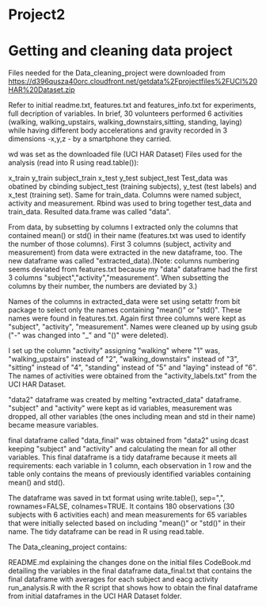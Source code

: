 Project2
========

Getting and cleaning data project
=================================

Files needed for the Data_cleaning_project were downloaded from https://d396qusza40orc.cloudfront.net/getdata%2Fprojectfiles%2FUCI%20HAR%20Dataset.zip

Refer to initial readme.txt, features.txt and features_info.txt for experiments, full decription of variables. In brief, 30 volunteers performed 6 activities (walking, walking_upstairs, walking_downstairs,sitting, standing, laying) while having different body accelerations and gravity recorded in 3 dimensions -x,y,z - by a smartphone they carried.

wd was set as the downloaded file (UCI HAR Dataset) Files used for the analysis (read into R using read.table()):

x_train
y_train
subject_train
x_test
y_test
subject_test
Test_data was obatined by cbinding subject_test (training subjects), y_test (test labels) and x_test (training set). Same for train_data. Columns were named subject, activity and measurement. Rbind was used to bring together test_data and train_data. Resulted data.frame was called "data".

From data, by subsetting by columns I extracted only the columns that contained mean() or std() in their name (features.txt was used to identify the number of those columns). First 3 columns (subject, activity and measurement) from data were extracted in the new dataframe, too. The new dataframe was called "extracted_data).(Note: columns numbering seems deviated from features.txt because my "data" dataframe had the first 3 columns "subject","activity","measurement". When subsetting the columns by their number, the numbers are deviated by 3.)

Names of the columns in extracted_data were set using setattr from bit package to select only the names containing "mean()" or "std()". These names were found in features.txt. Again first three columns were kept as "subject", "activity", "measurement". Names were cleaned up by using gsub ("-" was changed into "_" and "()" were deleted).

I set up the column "activity" assigning "walking" where "1" was, "walking_upstairs" instead of "2", "walking_downstairs" instead of "3", "sitting" instead of "4", "standing" instead of "5" and "laying" instead of "6". The names of activities were obtained from the "activity_labels.txt" from the UCI HAR Dataset.

"data2" dataframe was created by melting "extracted_data" dataframe. "subject" and "activity" were kept as id variables, measurement was dropped, all other variables (the ones including mean and std in their name) became measure variables.

final dataframe called "data_final" was obtained from "data2" using dcast keeping "subject" and "activity" and calculating the mean for all other variables. This final dataframe is a tidy dataframe because it meets all requirements: each variable in 1 column, each observation in 1 row and the table only contains the means of previously identified variables containing mean() and std().

The dataframe was saved in txt format using write.table(), sep=",", rownames=FALSE, colnames=TRUE. It contains 180 observations (30 subjects with 6 activities each) and mean measurements for 65 variables that were initially selected based on including "mean()" or "std()" in their name. The tidy dataframe can be read in R using read.table.

The Data_cleaning_project contains:

README.md explaining the changes done on the initial files
CodeBook.md detailing the variables in the final dataframe
data_final.txt that contains the final dataframe with averages for each subject and eacg activity
run_analysis.R with the R script that shows how to obtain the final dataframe from initial dataframes in the UCI HAR Dataset folder.
